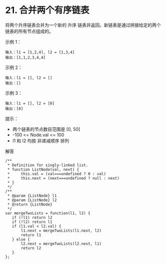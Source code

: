 ﻿# 21. 合并两个有序链表

将两个升序链表合并为一个新的 升序 链表并返回。新链表是通过拼接给定的两个链表的所有节点组成的。 

示例 1：

    输入：l1 = [1,2,4], l2 = [1,3,4]
    输出：[1,1,2,3,4,4]

示例 2：

    输入：l1 = [], l2 = []
    输出：[]

示例 3：

    输入：l1 = [], l2 = [0]
    输出：[0]

提示：

 - 两个链表的节点数目范围是 [0, 50]
 - -100 <= Node.val <= 100
 - l1 和 l2 均按 非递减顺序 排列

解答

    /**
     * Definition for singly-linked list.
     * function ListNode(val, next) {
     *     this.val = (val===undefined ? 0 : val)
     *     this.next = (next===undefined ? null : next)
     * }
     */
    /**
     * @param {ListNode} l1
     * @param {ListNode} l2
     * @return {ListNode}
     */
    var mergeTwoLists = function(l1, l2) {
       if (!l1) return l2
       if (!l2) return l1
       if (l1.val < l2.val) {
           l1.next = mergeTwoLists(l1.next, l2)
           return l1
       } else {
           l2.next = mergeTwoLists(l2.next, l1)
           return l2
       }
    };